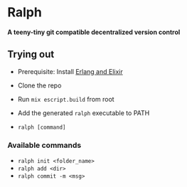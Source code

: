 # Ralph

**A teeny-tiny git compatible decentralized version control**

## Trying out

- Prerequisite: Install [Erlang and Elixir](https://thinkingelixir.com/install-elixir-using-asdf/)
- Clone the repo
- Run `mix escript.build` from root
- Add the generated `ralph` executable to PATH

- `ralph [command]`

### Available commands

- `ralph init <folder_name>`
- `ralph add <dir>`
- `ralph commit -m <msg>`
